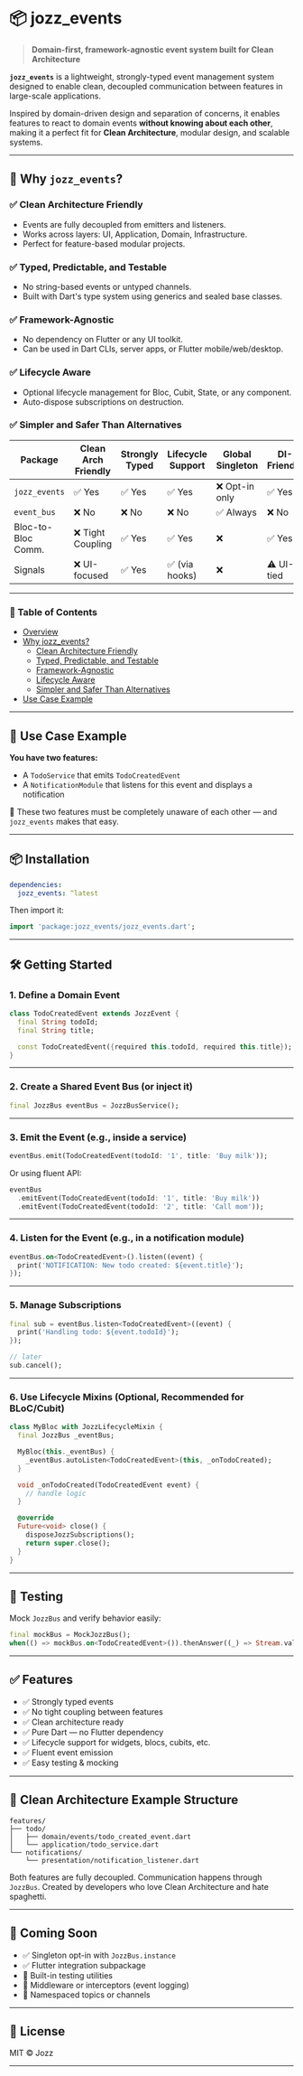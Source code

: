 # 📦 jozz_events

> **Domain-first, framework-agnostic event system built for Clean Architecture**

**`jozz_events`** is a lightweight, strongly-typed event management system designed to enable clean, decoupled communication between features in large-scale applications.

Inspired by domain-driven design and separation of concerns, it enables features to react to domain events **without knowing about each other**, making it a perfect fit for **Clean Architecture**, modular design, and scalable systems.

---

## 🚀 Why `jozz_events`?

### ✅ Clean Architecture Friendly

- Events are fully decoupled from emitters and listeners.
- Works across layers: UI, Application, Domain, Infrastructure.
- Perfect for feature-based modular projects.

### ✅ Typed, Predictable, and Testable

- No string-based events or untyped channels.
- Built with Dart's type system using generics and sealed base classes.

### ✅ Framework-Agnostic

- No dependency on Flutter or any UI toolkit.
- Can be used in Dart CLIs, server apps, or Flutter mobile/web/desktop.

### ✅ Lifecycle Aware

- Optional lifecycle management for Bloc, Cubit, State, or any component.
- Auto-dispose subscriptions on destruction.

### ✅ Simpler and Safer Than Alternatives

| Package            | Clean Arch Friendly | Strongly Typed | Lifecycle Support | Global Singleton | DI-Friendly |
| ------------------ | ------------------- | -------------- | ----------------- | ---------------- | ----------- |
| `jozz_events`      | ✅ Yes              | ✅ Yes         | ✅ Yes            | ❌ Opt-in only   | ✅ Yes      |
| `event_bus`        | ❌ No               | ❌ No          | ❌ No             | ✅ Always        | ❌ No       |
| Bloc-to-Bloc Comm. | ❌ Tight Coupling   | ✅ Yes         | ✅ Yes            | ❌               | ✅ Yes      |
| Signals            | ❌ UI-focused       | ✅ Yes         | ✅ (via hooks)    | ❌               | ⚠️ UI-tied  |

---

### 📑 Table of Contents

- [Overview](#-jozz_events)
- [Why jozz_events?](#-why-jozz_events)
  - [Clean Architecture Friendly](#-clean-architecture-friendly)
  - [Typed, Predictable, and Testable](#-typed-predictable-and-testable)
  - [Framework-Agnostic](#-framework-agnostic)
  - [Lifecycle Aware](#-lifecycle-aware)
  - [Simpler and Safer Than Alternatives](#-simpler-and-safer-than-alternatives)
- [Use Case Example](#-use-case-example)

---

## 🧱 Use Case Example

**You have two features:**

- A `TodoService` that emits `TodoCreatedEvent`
- A `NotificationModule` that listens for this event and displays a notification

🧠 These two features must be completely unaware of each other — and `jozz_events` makes that easy.

---

## 📦 Installation

```yaml
dependencies:
  jozz_events: ^latest
```

Then import it:

```dart
import 'package:jozz_events/jozz_events.dart';
```

---

## 🛠️ Getting Started

### 1. Define a Domain Event

```dart
class TodoCreatedEvent extends JozzEvent {
  final String todoId;
  final String title;

  const TodoCreatedEvent({required this.todoId, required this.title});
}
```

---

### 2. Create a Shared Event Bus (or inject it)

```dart
final JozzBus eventBus = JozzBusService();
```

---

### 3. Emit the Event (e.g., inside a service)

```dart
eventBus.emit(TodoCreatedEvent(todoId: '1', title: 'Buy milk'));
```

Or using fluent API:

```dart
eventBus
  .emitEvent(TodoCreatedEvent(todoId: '1', title: 'Buy milk'))
  .emitEvent(TodoCreatedEvent(todoId: '2', title: 'Call mom'));
```

---

### 4. Listen for the Event (e.g., in a notification module)

```dart
eventBus.on<TodoCreatedEvent>().listen((event) {
  print('NOTIFICATION: New todo created: ${event.title}');
});
```

---

### 5. Manage Subscriptions

```dart
final sub = eventBus.listen<TodoCreatedEvent>((event) {
  print('Handling todo: ${event.todoId}');
});

// later
sub.cancel();
```

---

### 6. Use Lifecycle Mixins (Optional, Recommended for BLoC/Cubit)

```dart
class MyBloc with JozzLifecycleMixin {
  final JozzBus _eventBus;

  MyBloc(this._eventBus) {
    _eventBus.autoListen<TodoCreatedEvent>(this, _onTodoCreated);
  }

  void _onTodoCreated(TodoCreatedEvent event) {
    // handle logic
  }

  @override
  Future<void> close() {
    disposeJozzSubscriptions();
    return super.close();
  }
}
```

---

## 🧪 Testing

Mock `JozzBus` and verify behavior easily:

```dart
final mockBus = MockJozzBus();
when(() => mockBus.on<TodoCreatedEvent>()).thenAnswer((_) => Stream.value(TodoCreatedEvent(...)));
```

---

## ✅ Features

- ✅ Strongly typed events
- ✅ No tight coupling between features
- ✅ Clean architecture ready
- ✅ Pure Dart — no Flutter dependency
- ✅ Lifecycle support for widgets, blocs, cubits, etc.
- ✅ Fluent event emission
- ✅ Easy testing & mocking

---

## 📁 Clean Architecture Example Structure

```
features/
├── todo/
│   ├── domain/events/todo_created_event.dart
│   └── application/todo_service.dart
└── notifications/
    └── presentation/notification_listener.dart
```

Both features are fully decoupled. Communication happens through `JozzBus`.
Created by developers who love Clean Architecture and hate spaghetti.

---

## 📢 Coming Soon

- ✅ Singleton opt-in with `JozzBus.instance`
- ✅ Flutter integration subpackage
- 🧪 Built-in testing utilities
- 🧩 Middleware or interceptors (event logging)
- 📡 Namespaced topics or channels

---

## 🔗 License

MIT © Jozz

---
